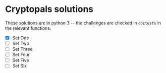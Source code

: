 # Cryptopals solutions

These solutions are in python 3 -- the challenges are checked in `doctests` in the relevant functions.

- [x] Set One
- [ ] Set Two
- [ ] Set Three
- [ ] Set Four
- [ ] Set Five
- [ ] Set Six
